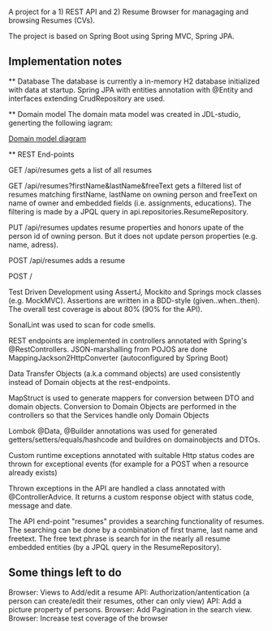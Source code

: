 A project for a 1) REST API and 2) Resume Browser for managaging and browsing Resumes (CVs).

The project is based on Spring Boot using Spring MVC, Spring JPA.

Implementation notes
-----------------------

** Database
The database is currently a in-memory H2 database initialized with data at startup.
Spring JPA with entities annotation with @Entity and interfaces extending CrudRepository are used.

** Domain model
The domain mata model was created in JDL-studio, generting the following iagram:

[Domain model diagram](jhipster.png)

** REST End-points

GET /api/resumes gets a list of all resumes

GET /api/resumes?firstName&lastName&freeText gets a filtered list of resumes matching firstName, lastName on owning
    person and freeText on name of owner and embedded fields (i.e. assignments, educations). The filtering is made by
    a JPQL query in api.repositories.ResumeRepository.

PUT /api/resumes updates resume properties and honors upate of the person id of owning person. But it does not update person properties (e.g. name, adress).

POST /api/resumes adds a resume

POST /

Test Driven Development using AssertJ, Mockito and Springs mock classes (e.g. MockMVC). Assertions are written in a BDD-style (given..when..then). The overall test coverage is about 80% (90% for the API).

SonalLint was used to scan for code smells.

REST endpoints are implemented in controllers annotated with Spring's @RestControllers. JSON-marshalling from POJOS are done MappingJackson2HttpConverter (autoconfigured by Spring Boot)

Data Transfer Objects (a.k.a command objects) are used consistently instead of Domain objects at the rest-endpoints.

MapStruct is used to generate mappers for conversion between DTO and domain objects. Conversion to Domain Objects are performed in the controllers so that the Services handle only Domain Objects

Lombok @Data, @Builder annotations was used for generated getters/setters/equals/hashcode and buildres on domainobjects and DTOs.

Custom runtime exceptions annotated with suitable Http status codes are thrown for exceptional events (for example for a POST when a resource already exists)

Thrown exceptions in the API are handled a class annotated with @ControllerAdvice. It returns a custom response object with status code, message and date.

The API end-point "resumes" provides a searching functionality of resumes. The searching can be done by a combination of first tname, last name and freetext. The free text phrase is search for in the nearly all resume embedded entities (by a JPQL query in the ResumeRepository).


Some things left to do
------

Browser: Views to Add/edit a resume
API: Authorization/antentication (a person can create/edit their resumes, other can only view)
API: Add a picture property of persons.
Browser: Add Pagination in the search view.
Browser: Increase test coverage of the browser






